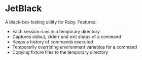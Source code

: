 # JetBlack

A black-box testing utility for Ruby. Features:

- Each session runs in a temporary directory
- Captures stdout, stderr and exit status of a command
- Keeps a history of commands executed
- Temporarily overriding environment variables for a command
- Copying fixture files to the temporary directory
